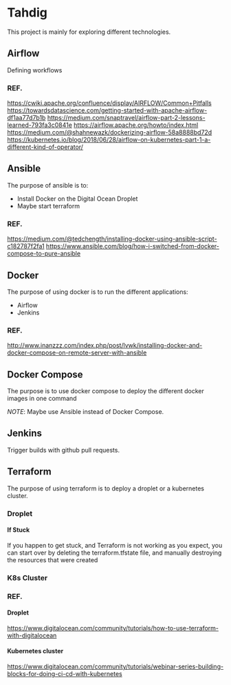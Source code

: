 
# Tahdig

This project is mainly for exploring different technologies.

## Airflow

Defining workflows

### REF.
https://cwiki.apache.org/confluence/display/AIRFLOW/Common+Pitfalls
https://towardsdatascience.com/getting-started-with-apache-airflow-df1aa77d7b1b
https://medium.com/snaptravel/airflow-part-2-lessons-learned-793fa3c0841e
https://airflow.apache.org/howto/index.html
https://medium.com/@shahnewazk/dockerizing-airflow-58a8888bd72d
https://kubernetes.io/blog/2018/06/28/airflow-on-kubernetes-part-1-a-different-kind-of-operator/

## Ansible
The purpose of ansible is to:
* Install Docker on the Digital Ocean Droplet
* Maybe start terraform

### REF.
https://medium.com/@tedchength/installing-docker-using-ansible-script-c182787f2fa1
https://www.ansible.com/blog/how-i-switched-from-docker-compose-to-pure-ansible

## Docker
The purpose of using docker is to run the different applications:
* Airflow
* Jenkins

### REF.
http://www.inanzzz.com/index.php/post/lvwk/installing-docker-and-docker-compose-on-remote-server-with-ansible

## Docker Compose

The purpose is to use docker compose to deploy the different docker images in one command

*NOTE*: Maybe use Ansible instead of Docker Compose.

## Jenkins

Trigger builds with github pull requests.

## Terraform

The purpose of using terraform is to deploy a droplet or a kubernetes cluster.

### Droplet
#### If Stuck
If you happen to get stuck, and Terraform is not working as you expect, you can start over by deleting the terraform.tfstate file, and manually destroying the resources that were created

### K8s Cluster

### REF.
#### Droplet
https://www.digitalocean.com/community/tutorials/how-to-use-terraform-with-digitalocean

#### Kubernetes cluster
https://www.digitalocean.com/community/tutorials/webinar-series-building-blocks-for-doing-ci-cd-with-kubernetes

